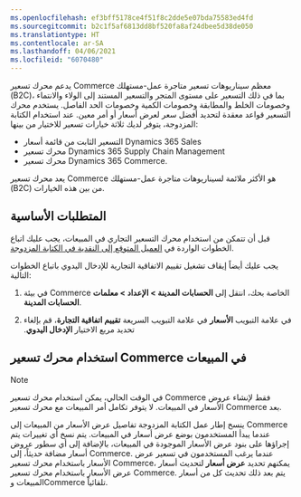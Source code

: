 ```yaml
---
ms.openlocfilehash: ef3bff5178ce4f51f8c2dde5e07bda75583ed4fd
ms.sourcegitcommit: b2c1f5af6813dd8bf520fa8af24dbee5d38de050
ms.translationtype: HT
ms.contentlocale: ar-SA
ms.lasthandoff: 04/06/2021
ms.locfileid: "6070480"
---
```

يدعم محرك تسعير Commerce معظم سيناريوهات تسعير ‏‫متاجرة عمل-مستهلك‬ (B2C)، بما في ذلك التسعير على مستوى المتجر والتسعير المستند إلى الولاء والانتماء وخصومات الخلط والمطابقة وخصومات الكمية وخصومات الحد الفاصل. يستخدم محرك التسعير قواعد معقدة لتحديد أفضل سعر لعرض أسعار أو أمر معين.
عند استخدام الكتابة المزدوجة، يتوفر لديك ثلاثة خيارات تسعير للاختيار من بينها:

- التسعير الثابت من قائمة أسعار Dynamics 365 Sales
- محرك تسعير Dynamics 365 Supply Chain Management
- محرك تسعير Dynamics 365 Commerce.

يعد محرك تسعير Commerce هو الأكثر ملائمة لسيناريوهات متاجرة عمل-مستهلك‬ (B2C) من بين هذه الخيارات.

## <a name="prerequisites"></a>المتطلبات الأساسية

قبل أن تتمكن من استخدام محرك التسعير التجاري في المبيعات، يجب عليك اتباع الخطوات الواردة في [‏‫العميل المتوقع إلى النقدية في الكتابة المزدوجة‬](https://docs.microsoft.com/dynamics365/fin-ops-core/dev-itpro/data-entities/dual-write/dual-write-prospect-to-cash/?azure-portal=true).

يجب عليك أيضاً إيقاف تشغيل تقييم الاتفاقية التجارية للإدخال اليدوي باتباع الخطوات التالية:

1.  في بيئة Commerce الخاصة بحك، انتقل إلى **الحسابات المدينة > الإعداد > معلمات الحسابات المدينة**.

2.  في علامة التبويب **الأسعار** في علامة التبويب السريعة **‬‏‫تقييم اتفاقية التجارة**، قم بإلغاء تحديد مربع الاختيار **الإدخال اليدوي**.

## <a name="use-the-commerce-pricing-engine-in-sales"></a>استخدام محرك تسعير Commerce في المبيعات

> [!NOTE]
> في الوقت الحالي، يمكن استخدام محرك تسعير Commerce فقط لإنشاء عروض الأسعار في المبيعات. لا يتوفر تكامل أمر المبيعات مع محرك تسعير Commerce بعد.

ينسخ إطار عمل الكتابة المزدوجة تفاصيل عرض الأسعار من المبيعات إلى Commerce عندما يبدأ المستخدمون بوضع عرض أسعار في المبيعات. يتم نسخ أي تغييرات يتم إجراؤها على بنود عرض الأسعار الموجودة في المبيعات، بالإضافة إلى أي سطور عروض أسعار مضافة حديثاً، إلى Commerce. عندما يرغب المستخدمون في تسعير عرض الأسعار باستخدام محرك تسعير Commerce، يمكنهم تحديد **عرض أسعار** لتحديث أسعار عرض الأسعار باستخدام محرك تسعير Commerce. يتم بعد ذلك تحديث كل من أسعار المبيعات وCommerce تلقائياً.

